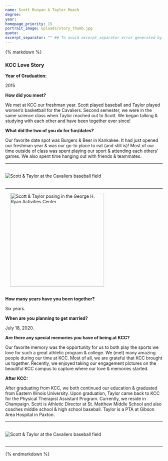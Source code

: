 ```yaml
---
name: Scott Runyan & Taylor Roach
degree:
year:
homepage_priority: 15
portrait_image: uploads/story_thumb.jpg
quote:
excerpt_separator: "" ## To avoid excerpt_separator error generated by Liquid https://jekyllrb.com/docs/troubleshooting/#excerpts
---
```


<div class="editable">
{% markdown %}
  <h3 class="typography__h4">KCC Love Story</h3>

  **Year of Graduation:**

  2015

  **How did you meet?**

  We met at KCC our freshman year. Scott played baseball and Taylor played women’s basketball for the Cavaliers. Second semester, we were in the same science class when Taylor reached out to Scott. We began talking & studying with each other and have been together ever since!

  **What did the two of you do for fun/dates?**

  Our favorite date spot was Burgers & Beer in Kankakee. It had just opened our freshman year & was our go-to place to eat (and still is)! Most of our time outside of class was spent playing our sport & attending each others’ games. We also spent time hanging out with friends & teammates.

  <hr>
  <br>
  <div class="text-center">
    <img class="img-fluid" src="{{ page.baseurl }}uploads/story-img_baseball-field.jpg" alt="Scott & Taylor at the Cavaliers baseball field">
  </div>
  <br>
  <hr>

  <div class="text-center">
    <img class="float-md-right img-fluid" style="width: 300px; margin-bottom: 1rem; margin-left: 1rem;" src="{{ page.baseurl }}uploads/story-img_gym.jpg" alt="Scott & Taylor posing in the George H. Ryan Activities Center">
  </div>

  **How many years have you been together?**

  Six years.

  **When are you planning to get married?**

  July 18, 2020.

  **Are there any special memories you have of being at KCC?**

  Our favorite memory was the opportunity for us to both play the sports we love for such a great athletic program & college. We (met) many amazing people during our time at KCC. Most of all, we are grateful that KCC brought us together. Recently, we enjoyed taking our engagement pictures on the beautiful KCC campus to capture where our love & memories started.

  **After KCC:**

  After graduating from KCC, we both continued our education & graduated from Eastern Illinois University. Upon graduation, Taylor came back to KCC for the Physical Therapist Assistant Program. Currently, we reside in Champaign. Scott is Athletic Director at St. Matthew Middle School and also coaches middle school & high school baseball. Taylor is a PTA at Gibson Area Hospital in Paxton.

  <hr>
  <br>
  <div class="text-center">
    <img class="img-fluid" src="{{ page.baseurl }}uploads/story-img_cavaliers.jpg" alt="Scott & Taylor at the Cavaliers baseball field">
  </div>
  <br>
  <hr>
  {% endmarkdown %}
</div>
